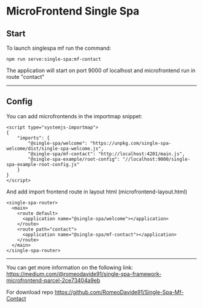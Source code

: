 # MicroFrontend Single Spa #

## Start ##

To launch singlespa mf run the command:

```
npm run serve:single-spa:mf-contact
```

The application will start on port 9000 of localhost and microfrontend run in route "contact"

---
## Config ##

You can add microfrontends in the importmap snippet:

```
<script type="systemjs-importmap">
{
    "imports": {
        "@single-spa/welcome": "https://unpkg.com/single-spa-welcome/dist/single-spa-welcome.js",
        "@single-spa/mf-contact": "http://localhost:4201/main.js",
        "@single-spa-example/root-config": "//localhost:9000/single-spa-example-root-config.js"
    }
}
</script>
```

And add import frontend route in layout html (microfrontend-layout.html)

```
<single-spa-router>
  <main>
    <route default>
      <application name="@single-spa/welcome"></application>
    </route>
    <route path="contact">
      <application name="@single-spa/mf-contact"></application>
    </route>
  </main>
</single-spa-router>
```
---
You can get more information on the following link:
https://medium.com/@romeodavide91/single-spa-framework-microfrontend-parcel-2ce73404a9eb

For download repo
https://github.com/RomeoDavide91/Single-Spa-Mf-Contact